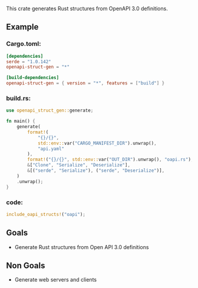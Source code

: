 This crate generates Rust structures from OpenAPI 3.0 definitions.

## Example

### Cargo.toml:

```toml
[dependencies]
serde = "1.0.142"
openapi-struct-gen = "*"

[build-dependencies]
openapi-struct-gen = { version = "*", features = ["build"] }
```

### build.rs:
```rust
use openapi_struct_gen::generate;

fn main() {
    generate(
        format!(
            "{}/{}",
            std::env::var("CARGO_MANIFEST_DIR").unwrap(),
            "api.yaml"
        ),
        format!("{}/{}", std::env::var("OUT_DIR").unwrap(), "oapi.rs"),
        &["Clone", "Serialize", "Deserialize"],
        &[("serde", "Serialize"), ("serde", "Deserialize")],
    )
    .unwrap();
}
```

### code:
```rust
include_oapi_structs!("oapi");
```

## Goals
* Generate Rust structures from Open API 3.0 definitions

## Non Goals
* Generate web servers and clients

